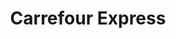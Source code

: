 ---
title: "Carrefour Express"
url: /ciudad-autonoma-de-buenos-aires/carrefour-express-ecuador/
shop: Lebensmittel
---